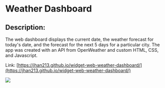 # Weather Dashboard

## Description: 
The web dashboard displays the current date, the weather forecast for today's date, and the forecast for the next 5 days for a particular city. The app was created with an API from OpenWeather and custom HTML, CSS, and Javascript. 

Link: [https://jhan213.github.io/widget-web-weather-dashboard/](https://jhan213.github.io/widget-web-weather-dashboard/)

![](/assets/weather_dashboard_preview.PNG)
